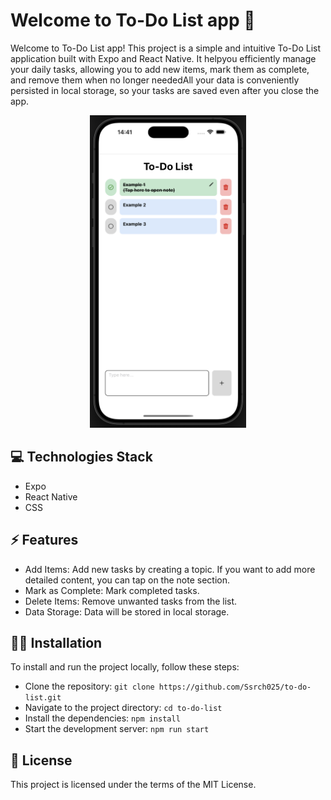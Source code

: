 # Welcome to To-Do List app 👋

Welcome to To-Do List app! This project is a simple and intuitive To-Do List application built with Expo and React Native. It helpyou efficiently manage your daily tasks, allowing you to add new items, mark them as complete, and remove them when no longer neededAll your data is conveniently persisted in local storage, so your tasks are saved even after you close the app.

<div align="center"> 
   <img src="assets/demo/screenshot.png" width="250px" height="500px"/>
</div>

## 💻 Technologies Stack

- Expo
- React Native
- CSS

## ⚡ Features

- Add Items: Add new tasks by creating a topic. If you want to add more detailed content, you can tap on the note section.
- Mark as Complete: Mark completed tasks.
- Delete Items: Remove unwanted tasks from the list.
- Data Storage: Data will be stored in local storage.

## 👨‍💻 Installation

To install and run the project locally, follow these steps:

- Clone the repository: `git clone https://github.com/Ssrch025/to-do-list.git`
- Navigate to the project directory: `cd to-do-list`
- Install the dependencies: `npm install`
- Start the development server: `npm run start`

## 📝 License

This project is licensed under the terms of the MIT License.
